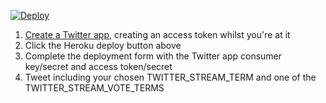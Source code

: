 [![Deploy](https://www.herokucdn.com/deploy/button.svg)](https://heroku.com/deploy?template=https://github.com/shiftcommerce/event-driven-twitter-poll)

1. [Create a Twitter app](https://apps.twitter.com/), creating an access token whilst you're at it
2. Click the Heroku deploy button above
3. Complete the deployment form with the Twitter app consumer key/secret and access token/secret
4. Tweet including your chosen TWITTER_STREAM_TERM and one of the TWITTER_STREAM_VOTE_TERMS
